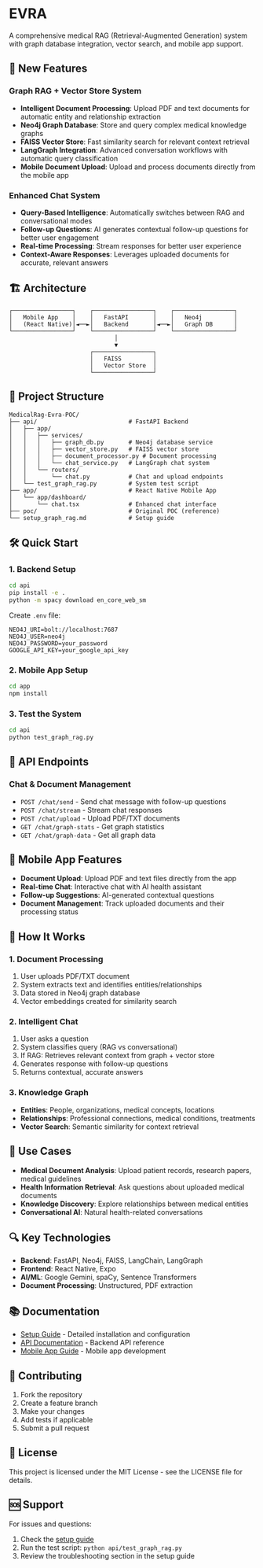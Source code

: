 # EVRA

A comprehensive medical RAG (Retrieval-Augmented Generation) system with graph database integration, vector search, and mobile app support.

## 🚀 New Features

### Graph RAG + Vector Store System

- **Intelligent Document Processing**: Upload PDF and text documents for automatic entity and relationship extraction
- **Neo4j Graph Database**: Store and query complex medical knowledge graphs
- **FAISS Vector Store**: Fast similarity search for relevant context retrieval
- **LangGraph Integration**: Advanced conversation workflows with automatic query classification
- **Mobile Document Upload**: Upload and process documents directly from the mobile app

### Enhanced Chat System

- **Query-Based Intelligence**: Automatically switches between RAG and conversational modes
- **Follow-up Questions**: AI generates contextual follow-up questions for better user engagement
- **Real-time Processing**: Stream responses for better user experience
- **Context-Aware Responses**: Leverages uploaded documents for accurate, relevant answers

## 🏗️ Architecture

```
┌─────────────────┐    ┌─────────────────┐    ┌─────────────────┐
│   Mobile App    │    │   FastAPI       │    │   Neo4j         │
│   (React Native)│◄──►│   Backend       │◄──►│   Graph DB      │
└─────────────────┘    └─────────────────┘    └─────────────────┘
                              │
                              ▼
                       ┌─────────────────┐
                       │   FAISS         │
                       │   Vector Store  │
                       └─────────────────┘
```

## 📁 Project Structure

```
MedicalRag-Evra-POC/
├── api/                          # FastAPI Backend
│   ├── app/
│   │   ├── services/
│   │   │   ├── graph_db.py       # Neo4j database service
│   │   │   ├── vector_store.py   # FAISS vector store
│   │   │   ├── document_processor.py # Document processing
│   │   │   └── chat_service.py   # LangGraph chat system
│   │   └── routers/
│   │       └── chat.py           # Chat and upload endpoints
│   └── test_graph_rag.py         # System test script
├── app/                          # React Native Mobile App
│   └── app/dashboard/
│       └── chat.tsx              # Enhanced chat interface
├── poc/                          # Original POC (reference)
└── setup_graph_rag.md            # Setup guide
```

## 🛠️ Quick Start

### 1. Backend Setup

```bash
cd api
pip install -e .
python -m spacy download en_core_web_sm
```

Create `.env` file:

```env
NEO4J_URI=bolt://localhost:7687
NEO4J_USER=neo4j
NEO4J_PASSWORD=your_password
GOOGLE_API_KEY=your_google_api_key
```

### 2. Mobile App Setup

```bash
cd app
npm install
```

### 3. Test the System

```bash
cd api
python test_graph_rag.py
```

## 🔧 API Endpoints

### Chat & Document Management

- `POST /chat/send` - Send chat message with follow-up questions
- `POST /chat/stream` - Stream chat responses
- `POST /chat/upload` - Upload PDF/TXT documents
- `GET /chat/graph-stats` - Get graph statistics
- `GET /chat/graph-data` - Get all graph data

## 📱 Mobile App Features

- **Document Upload**: Upload PDF and text files directly from the app
- **Real-time Chat**: Interactive chat with AI health assistant
- **Follow-up Suggestions**: AI-generated contextual questions
- **Document Management**: Track uploaded documents and their processing status

## 🧠 How It Works

### 1. Document Processing

1. User uploads PDF/TXT document
2. System extracts text and identifies entities/relationships
3. Data stored in Neo4j graph database
4. Vector embeddings created for similarity search

### 2. Intelligent Chat

1. User asks a question
2. System classifies query (RAG vs conversational)
3. If RAG: Retrieves relevant context from graph + vector store
4. Generates response with follow-up questions
5. Returns contextual, accurate answers

### 3. Knowledge Graph

- **Entities**: People, organizations, medical concepts, locations
- **Relationships**: Professional connections, medical conditions, treatments
- **Vector Search**: Semantic similarity for context retrieval

## 🎯 Use Cases

- **Medical Document Analysis**: Upload patient records, research papers, medical guidelines
- **Health Information Retrieval**: Ask questions about uploaded medical documents
- **Knowledge Discovery**: Explore relationships between medical entities
- **Conversational AI**: Natural health-related conversations

## 🔍 Key Technologies

- **Backend**: FastAPI, Neo4j, FAISS, LangChain, LangGraph
- **Frontend**: React Native, Expo
- **AI/ML**: Google Gemini, spaCy, Sentence Transformers
- **Document Processing**: Unstructured, PDF extraction

## 📚 Documentation

- [Setup Guide](setup_graph_rag.md) - Detailed installation and configuration
- [API Documentation](api/README.md) - Backend API reference
- [Mobile App Guide](app/README.md) - Mobile app development

## 🤝 Contributing

1. Fork the repository
2. Create a feature branch
3. Make your changes
4. Add tests if applicable
5. Submit a pull request

## 📄 License

This project is licensed under the MIT License - see the LICENSE file for details.

## 🆘 Support

For issues and questions:

1. Check the [setup guide](setup_graph_rag.md)
2. Run the test script: `python api/test_graph_rag.py`
3. Review the troubleshooting section in the setup guide

